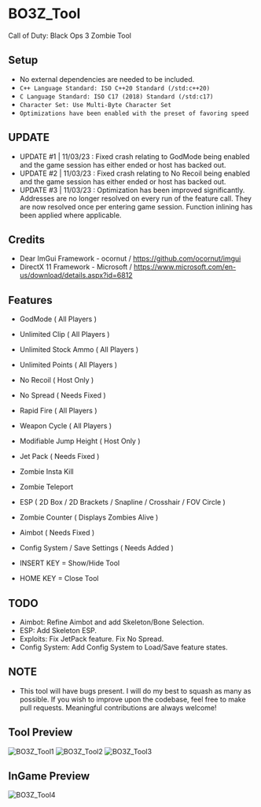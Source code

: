 # BO3Z_Tool
Call of Duty: Black Ops 3 Zombie Tool

## Setup
* No external dependencies are needed to be included.
* ```C++ Language Standard: ISO C++20 Standard (/std:c++20)```
* ```C Language Standard: ISO C17 (2018) Standard (/std:c17)```
* ```Character Set: Use Multi-Byte Character Set```
* ```Optimizations have been enabled with the preset of favoring speed```

## UPDATE
* UPDATE #1 | 11/03/23 : Fixed crash relating to GodMode being enabled and the game session has either ended or host has backed out.
* UPDATE #2 | 11/03/23 : Fixed crash relating to No Recoil being enabled and the game session has either ended or host has backed out.
* UPDATE #3 | 11/03/23 : Optimization has been improved significantly. Addresses are no longer resolved on every run of the feature call. They are now resolved once per entering game session. Function inlining has been applied where applicable.

## Credits
* Dear ImGui Framework - ocornut / https://github.com/ocornut/imgui
* DirectX 11 Framework - Microsoft / https://www.microsoft.com/en-us/download/details.aspx?id=6812

## Features
* GodMode ( All Players )
* Unlimited Clip ( All Players )
* Unlimited Stock Ammo ( All Players )
* Unlimited Points ( All Players )
* No Recoil ( Host Only )
* No Spread ( Needs Fixed )
* Rapid Fire ( All Players )
* Weapon Cycle ( All Players )
* Modifiable Jump Height ( Host Only )
* Jet Pack ( Needs Fixed )
* Zombie Insta Kill
* Zombie Teleport
* ESP ( 2D Box / 2D Brackets / Snapline / Crosshair / FOV Circle )
* Zombie Counter ( Displays Zombies Alive )
* Aimbot ( Needs Fixed )
* Config System / Save Settings ( Needs Added )

* INSERT KEY = Show/Hide Tool
* HOME KEY = Close Tool

## TODO
* Aimbot: Refine Aimbot and add Skeleton/Bone Selection.
* ESP: Add Skeleton ESP.
* Exploits: Fix JetPack feature. Fix No Spread.
* Config System: Add Config System to Load/Save feature states.

## NOTE
* This tool will have bugs present. I will do my best to squash as many as possible. If you wish to improve upon the codebase, feel free to make pull requests. Meaningful contributions are always welcome!

## Tool Preview
![BO3Z_Tool1](https://cdn.discordapp.com/attachments/952164775771652106/1128441015896915998/image.png)
![BO3Z_Tool2](https://cdn.discordapp.com/attachments/952164775771652106/1129155050703442011/image.png)
![BO3Z_Tool3](https://cdn.discordapp.com/attachments/952164775771652106/1129155833968734429/image.png)

## InGame Preview
![BO3Z_Tool4](https://cdn.discordapp.com/attachments/952344650306445352/1128350303478104194/image.png)